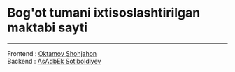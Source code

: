 <h1>Bog'ot tumani ixtisoslashtirilgan maktabi sayti</h1>
<hr>
Frontend : <a href="https://github.com/oktamovshohjahon">Oktamov Shohjahon</a>
<br>
Backend : <a href="https://github.com/asadbek-sotiboldiyev">AsAdbEk Sotiboldiyev</a>
